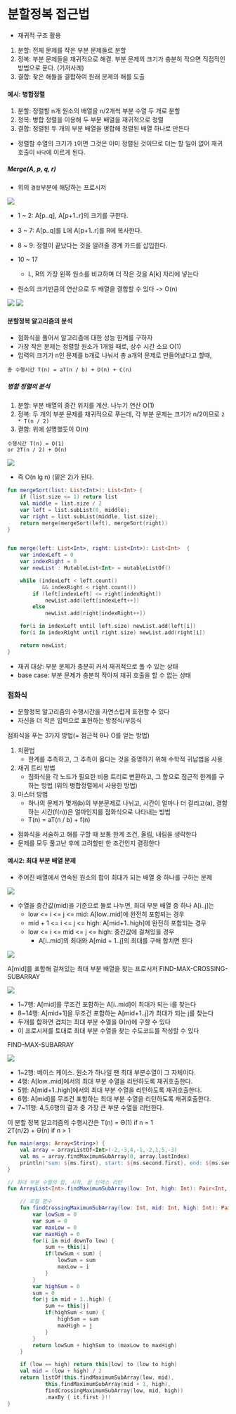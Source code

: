 # 분할정복 접근법
- 재귀적 구조 활용
1. 분할: 전체 문제를 작은 부분 문제들로 분할
2. 정복: 부분 문제들을 재귀적으로 해결. 부분 문제의 크기가 충분히 작으면 직접적인 방법으로 푼다. (기저사례)
3. 결합: 찾은 해들을 결합하여 원래 문제의 해를 도출


#### 예시: 병합정렬
1. 분할: 정렬할 n개 원소의 배열을 n/2개씩 부분 수열 두 개로 분할
2. 정복: 병합 정렬을 이용해 두 부분 배열을 재귀적으로 정렬
3. 결합: 정렬된 두 개의 부분 배열을 병합해 정렬된 배열 하나로 만든다

- 정렬할 수열의 크기가 `1`이면 그것은 이미 정렬된 것이므로 더는 할 일이 없어 재귀 호출이 `바닥`에 이르게 된다.

##### Merge(A, p, q, r)
- 위의 `결합`부분에 해당하는 프로시저

![](https://i.stack.imgur.com/Owtfo.png)

- 1 ~ 2: A[p..q], A[p+1..r]의 크기를 구한다.
- 3 ~ 7: A[p..q]를 L에 A[p+1..r]를 R에 복사한다.
- 8 ~ 9: 정렬이 끝났다는 것을 알려줄 경계 카드를 삽입한다.
- 10 ~ 17
    - L, R의 가장 왼쪽 원소를 비교하며 더 작은 것을 A[k] 자리에 넣는다

- 원소의 크기만큼의 연산으로 두 배열을 결합할 수 있다 -> O(n) 


![](http://www.personal.kent.edu/~rmuhamma/Algorithms/MyAlgorithms/Sorting/Gifs/mergeSort.gif)
![](https://i.stack.imgur.com/wk49i.png)


#### 분할정복 알고리즘의 분석
- 점화식을 풀어서 알고리즘에 대한 성능 한계를 구하자
- 가장 작은 문제는 정렬할 원소가 1개일 때로, 상수 시간 소요 O(1)
- 입력의 크기가 n인 문제를 b개로 나눠서 총 a개의 문제로 만들어냈다고 할때, 
```
총 수행시간 T(n) = aT(n / b) + D(n) + C(n)
```

##### 병합 정렬의 분석
1. 분할: 부분 배열의 중간 위치를 계산. 나누기 연산 O(1)
2. 정복: 두 개의 부분 문제를 재귀적으로 푸는데, 각 부분 문제는 크기가 n/2이므로 `2 * T(n / 2)`
3. 결합: 위에 설명했듯이 O(n)

```
수행시간 T(n) = O(1)     
or 2T(n / 2) + O(n)     
```

![](https://0jun0815.github.io/assets/images/algorithm/2018-11-06-merge-sort/tree2.png)

- 즉 O(n lg n) (밑은 2)가 된다.

```kotlin
fun mergeSort(list: List<Int>): List<Int> {
    if (list.size <= 1) return list
    val middle = list.size / 2
    var left = list.subList(0, middle);
    var right = list.subList(middle, list.size);
    return merge(mergeSort(left), mergeSort(right))
}


fun merge(left: List<Int>, right: List<Int>): List<Int>  {
    var indexLeft = 0
    var indexRight = 0
    var newList : MutableList<Int> = mutableListOf()

    while (indexLeft < left.count() 
           && indexRight < right.count())
        if (left[indexLeft] <= right[indexRight]) 
            newList.add(left[indexLeft++])
        else 
            newList.add(right[indexRight++])

    for(i in indexLeft until left.size) newList.add(left[i])
    for(i in indexRight until right.size) newList.add(right[i])

    return newList;
}
```

- 재귀 대상: 부분 문제가 충분히 커서 재귀적으로 풀 수 있는 상태
- base case: 부분 문제가 충분히 작아져 재귀 호출을 할 수 없는 상태

### 점화식
- 분할정복 알고리즘의 수행시간을 자연스럽게 표현할 수 있다
- 자신을 더 작은 입력으로 표현하는 방정식/부등식

점화식을 푸는 3가지 방법(= 점근적 θ나 O를 얻는 방법)
1. 치환법
    - 한계를 추측하고, 그 추측이 옳다는 것을 증명하기 위해 수학적 귀납법을 사용
2. 재귀 트리 방법
    - 점화식을 각 노드가 필요한 비용 트리로 변환하고, 그 합으로 점근적 한계를 구하는 방법 (위의 병합정렬에서 사용한 방법)
3. 마스터 방법
    - 하나의 문제가 몇개(b)의 부분문제로 나뉘고, 시간이 얼마나 더 걸리고(a), 결합하는 시간(f(n))은 얼마인지를 점화식으로 나타내는 방법
    - T(n) = aT(n / b) + f(n)

- 점화식을 서술하고 해를 구할 때 보통 한계 조건, 올림, 내림을 생략한다
- 문제를 모두 풀고난 후에 고려할만 한 조건인지 결정한다


#### 예시2: 최대 부분 배열 문제
- 주어진 배열에서 연속된 원소의 합이 최대가 되는 배열 중 하나를 구하는 문제

![](https://www.geeksforgeeks.org/wp-content/uploads/kadane-Algorithm.png)

- 수열을 중간값(mid)을 기준으로 둘로 나누면, 최대 부분 배열 중 하나 A[i..j]는
    - low <= i <= j <= mid: A[low..mid]에 완전히 포함되는 경우
    - mid + 1 <= i <= j <= high: A[mid+1..high]에 완전히 포함되는 경우
    - low <= i <= mid <= j <= high: 중간값에 걸쳐있을 경우
        - A[i..mid]의 최대와 A[mid + 1..j]의 최대를 구해 합치면 된다 

![](http://sonny.io/wp-content/uploads/2016/07/max_crossing1.png)

A[mid]를 포함해 걸쳐있는 최대 부분 배열을 찾는 프로시저
FIND-MAX-CROSSING-SUBARRAY

![](http://pds27.egloos.com/pds/201501/29/89/a0322389_54c9d85e785d9.png)

- 1~7행: A[mid]를 무조건 포함하는 A[i..mid]이 최대가 되는 i를 찾는다
- 8~14행: A[mid+1]을 무조건 포함하는 A[mid+1..j]가 최대가 되는 j를 찾는다
- 두개를 합하면 겹치는 최대 부분 수열을 Θ(n)에 구할 수 있다
- 이 프로시저를 토대로 최대 부분 수열을 찾는 수도코드를 작성할 수 있다

FIND-MAX-SUBARRAY

![](http://www2.hawaii.edu/~nodari/teaching/s15/Notes/Topic-07/find-maximum-subarray.jpg)

- 1~2행: 베이스 케이스. 원소가 하나일 땐 최대 부분수열이 그 자체이다.
- 4행: A[low..mid]에서의 최대 부분 수열을 리턴하도록 재귀호출한다.
- 5행: A[mid+1..high]에서의 최대 부분 수열을 리턴하도록 재귀호출한다.
- 6행: A[mid]를 무조건 포함하는 최대 부분 수열을 리턴하도록 재귀호출한다.
- 7~11행: 4,5,6행의 결과 중 가장 큰 부분 수열을 리턴한다.

이 분할 정복 알고리즘의 수행시간은
T(n) = Θ(1)             if n = 1    
        2T(n/2) + Θ(n)  if n > 1

```kotlin
fun main(args: Array<String>) {
    val array = arrayListOf<Int>(-2,-3,4,-1,-2,1,5,-3)
    val ms = array.findMaximumSubArray(0, array.lastIndex)
    println("sum: ${ms.first}, start: ${ms.second.first}, end: ${ms.second.second}")
}

// 최대 부분 수열의 합, 시작, 끝 인덱스 리턴
fun ArrayList<Int>.findMaximumSubArray(low: Int, high: Int): Pair<Int, Pair<Int, Int>> {

    // 로컬 함수
    fun findCrossingMaximumSubArray(low: Int, mid: Int, high: Int): Pair<Int, Pair<Int, Int>> {
        var lowSum = 0
        var sum = 0
        var maxLow = 0
        var maxHigh = 0
        for(i in mid downTo low) {
            sum += this[i]
            if(lowSum < sum) {
                lowSum = sum
                maxLow = i
            }                 
        }
        var highSum = 0
        sum = 0
        for(j in mid + 1..high) {
            sum += this[j]
            if(highSum < sum) {
                highSum = sum
                maxHigh = j
            }
        }
        return lowSum + highSum to (maxLow to maxHigh) 
    }

    if (low == high) return this[low] to (low to high)
    val mid = (low + high) / 2
    return listOf(this.findMaximumSubArray(low, mid),
            this.findMaximumSubArray(mid + 1, high),
            findCrossingMaximumSubArray(low, mid, high))
            .maxBy { it.first }!!
}
```
